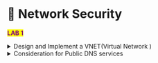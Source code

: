 # 🗼 Network Security

<mark style="color:purple;">**LAB 1**</mark>

<details>

<summary>Design and Implement a VNET(Virtual Network )</summary>

Company : Troubleshooter Club LTD&#x20;

Process of migrating infrastructure and applications to Azure . As Network engineer , we need to plan & implement 3 VNET and Subnets



Architecture Diagram&#x20;

<img src=".gitbook/assets/image (17).png" alt="" data-size="original">

**Objectives**&#x20;

* Task 1 : Create the troubleshooterclub resource group&#x20;
* Task2: Create the coreServicesVnet virtual network and subnets&#x20;
* Task3: Create the ManufacturingVnet virtual network and subnets&#x20;
* Task4: Create the ResearchVnet virtual network and subnets
* Task5: Verify the creation of the virtual networks and subnets&#x20;



</details>

<details>

<summary>Consideration for Public DNS services</summary>

* Name of Zone must be unique within the RG and Zone must not exist already&#x20;
* Same Zone name can be reused in a different RG or a different Azure Subscription&#x20;
* Where Multiple zones shares the same name, each instance is assigned different name server addresses&#x20;
* Root/Parent domain is registered at the registrar and pointed to Azure NS&#x20;
* Child domains are registered in AzureDNS directly

</details>
